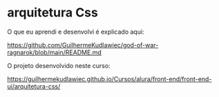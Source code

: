 # arquitetura Css

O que eu aprendi e desenvolvi é explicado aqui:

https://github.com/GuilhermeKudlawiec/god-of-war-ragnarok/blob/main/README.md

O projeto desenvolvido neste curso:

https://guilhermekudlawiec.github.io/Cursos/alura/front-end/front-end-ui/arquitetura-css/
